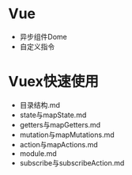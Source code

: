 # Vue
- 异步组件Dome
- 自定义指令


#  Vuex快速使用

- 目录结构.md
- state与mapState.md
- getters与mapGetters.md
- mutation与mapMutations.md
- action与mapActions.md
- module.md
- subscribe与subscribeAction.md
